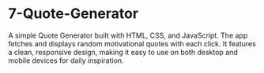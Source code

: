 # 7-Quote-Generator
A simple Quote Generator built with HTML, CSS, and JavaScript. The app fetches and displays random motivational quotes with each click. It features a clean, responsive design, making it easy to use on both desktop and mobile devices for daily inspiration.
